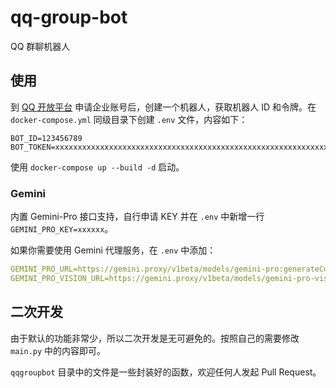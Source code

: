 # qq-group-bot

QQ 群聊机器人

## 使用

到 [QQ 开放平台](https://q.qq.com) 申请企业账号后，创建一个机器人，获取机器人 ID 和令牌。在 `docker-compose.yml` 同级目录下创建 `.env` 文件，内容如下：

```env
BOT_ID=123456789
BOT_TOKEN=xxxxxxxxxxxxxxxxxxxxxxxxxxxxxxxxxxxxxxxxxxxxxxxxxxxxxxxxxxxxxxxx
```

使用 `docker-compose up --build -d` 启动。

### Gemini

内置 Gemini-Pro 接口支持，自行申请 KEY 并在 `.env` 中新增一行 `GEMINI_PRO_KEY=xxxxxx`。

如果你需要使用 Gemini 代理服务，在 `.env` 中添加：

```yml
GEMINI_PRO_URL=https://gemini.proxy/v1beta/models/gemini-pro:generateContent
GEMINI_PRO_VISION_URL=https://gemini.proxy/v1beta/models/gemini-pro-vision:generateContent
```

## 二次开发

由于默认的功能非常少，所以二次开发是无可避免的。按照自己的需要修改 `main.py` 中的内容即可。

`qqgroupbot` 目录中的文件是一些封装好的函数，欢迎任何人发起 Pull Request。
